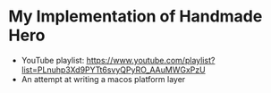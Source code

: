 # My Implementation of Handmade Hero

- YouTube playlist: https://www.youtube.com/playlist?list=PLnuhp3Xd9PYTt6svyQPyRO_AAuMWGxPzU
- An attempt at writing a macos platform layer
